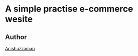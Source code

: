 # A simple practise e-commerce wesite


## Author

[Anishuzzaman][author]

[author]: https://www.facebook.com/anishuzzaman/


